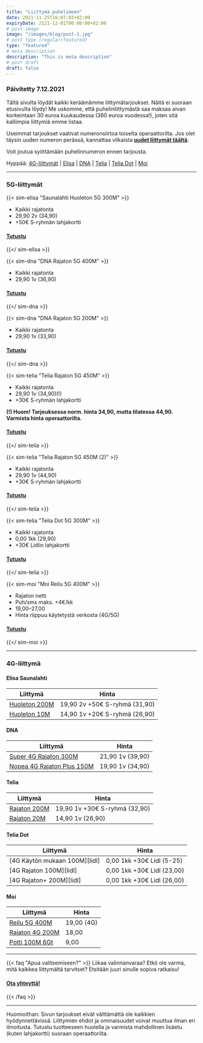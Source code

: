 ```yaml
---
title: "Liittymä puhelimeen"
date: 2021-11-25T16:07:03+02:00
expiryDate: 2121-12-01T00:00:00+02:00
# post image
image: "/images/blog/post-1.jpg"
# post type (regular/featured)
type: "featured"
# meta description
description: "This is meta description"
# post draft
draft: false
---
```


### Päivitetty 7.12.2021

Tältä sivulta löydät kaikki keräämämme liittymätarjoukset. Näitä ei suoraan etusivulta löydy! Me uskomme, että puhelinliittymästä saa maksaa aivan korkeintaan 30 euroa kuukaudessa (360 euroa vuodessa!), joten sitä kalliimpia liittymiä emme listaa.

Useimmat tarjoukset vaativat numeronsiirtoa toiselta operaattorilta. Jos olet täysin uuden numeron perässä, kannattaa vilkaista **[uudet liittymät täältä](../uusi-liittyma)**.

Voit joutua syöttämään puhelinnumeron ennen tarjousta.

Hyppää: [4G-liittymät](#4g) | [Elisa](#4g-elisa) | [DNA](#4g-dna) | [Telia](#4g-telia) | [Telia Dot](#4g-dot) | [Moi](#4g-moi)

<hr>

<a name="5g"></a>
### 5G-liittymät

{{< sim-elisa "Saunalahti Huoleton 5G 300M" >}}
* Kaikki rajatonta
* 29,90 2v (34,90)
* +50€ S-ryhmän lahjakortti

#### [Tutustu](https://elisa.fi/kauppa/erikoistarjous)
{{</ sim-elisa >}}

{{< sim-dna "DNA Rajaton 5G 400M" >}}
* Kaikki rajatonta
* 29,90 1v (36,90)

#### [Tutustu](https://kauppa4.dna.fi/Puhelinliittym%C3%A4t/Kiinte%C3%A4-hinta,-rajaton-k%C3%A4ytt%C3%B6/DNA-Rajaton-5G-400M/p/MCAMP-G4-QVS000014)
{{</ sim-dna >}}

{{< sim-dna "DNA Rajaton 5G 200M" >}}
* Kaikki rajatonta
* 29,90 1v (33,90)

#### [Tutustu](https://kauppa4.dna.fi/Puhelinliittymät/Kiinteä-hinta,-rajaton-käyttö/DNA-Rajaton-5G-200M/p/QVS000017)
{{</ sim-dna >}}

{{< sim-telia "Telia Rajaton 5G 450M" >}}
* Kaikki rajatonta
* 29,90 1v (34,90)(!)
* +30€ S-ryhmän lahjakortti

**(!) Huom! Tarjouksessa norm. hinta 34,90, mutta tilatessa 44,90. Varmista hinta operaattorilta.**

#### [Tutustu](https://www.telia.fi/kampanjat/liittymat/huippudiili)
{{</ sim-telia >}}

{{< sim-telia "Telia Rajaton 5G 450M (2)" >}}
* Kaikki rajatonta
* 29,90 1v (44,90)
* +30€ S-ryhmän lahjakortti

#### [Tutustu](https://kauppa.telia.fi/yksityisille/tuotteet/liittyma.aspx?Subscription=Voice&Plan=Rajaton5G450M&kampanja=R5G450M21103LK)
{{</ sim-telia >}}

{{< sim-telia "Telia Dot 5G 300M" >}}
* Kaikki rajatonta
* 0,00 1kk (29,90)
* +30€ Lidlin lahjakortti

#### [Tutustu](https://www.telia.fi/dot/lidlplus)
{{</ sim-telia >}}

{{< sim-moi "Moi Reilu 5G 400M" >}}
* Rajaton netti
* Puh/sms maks. +4€/kk
* 19,00–27,00
* Hinta riippuu käytetystä verkosta (4G/5G)

#### [Tutustu](https://www.moi.fi/5g)
{{</ sim-moi >}}

<hr>

<a name="4g"></a>
### 4G-liittymä

<a name="4g-elisa"></a>
#### Elisa Saunalahti

Liittymä             |Hinta
---------------------|-----------------------------
[Huoleton 200M][enum]|19,90 2v +50€ S-ryhmä (31,90)
[Huoleton 10M][enum] |14,90 1v +20€ S-ryhmä (26,90)

[enum]: https://elisa.fi/kauppa/erikoistarjous

<a name="4g-dna"></a>
#### DNA

Liittymä                    |Hinta
----------------------------|----------------
[Super 4G Rajaton 300M]     |21,90 1v (39,90)
[Nopea 4G Rajaton Plus 150M]|19,90 1v (34,90)

[Super 4G Rajaton 300M]: https://kauppa4.dna.fi/Puhelinliittym%C3%A4t/Kiinte%C3%A4-hinta,-rajaton-k%C3%A4ytt%C3%B6/DNA-Super-4G-Rajaton/p/MCAMP-PL-QVS000005
[Nopea 4G Rajaton Plus 150M]: https://kauppa4.dna.fi/Puhelinliittym%C3%A4t/Kiinte%C3%A4-hinta,-rajaton-k%C3%A4ytt%C3%B6/DNA-Nopea-4G-Rajaton-Plus-/p/MCAMP-QVS000012

[dnum]: https://www.dna.fi/sinunhintasi

<a name="4g-telia"></a>
#### Telia

Liittymä      |Hinta
--------------|-----------------------------
[Rajaton 200M]|19,90 1v +30€ S-ryhmä (32,90)
[Rajaton 20M] |14,90 1v (26,90)

[Rajaton 200M]: https://kauppa.telia.fi/yksityisille/tuotteet/liittyma.aspx?Subscription=Voice&Plan=Rajaton200M&kampanja=R200M21103LK
[Rajaton 20M]: https://kauppa.telia.fi/yksityisille/tuotteet/liittyma.aspx?Subscription=Voice&Plan=Rajaton20M&kampanja=R20M21146

[tnum]: https://www.telia.fi/kampanjat/liittymat/huippudiili

<a name="4g-dot"></a>
#### Telia Dot

Liittymä                     |Hinta
-----------------------------|--------------------------------
[4G Käytön mukaan 100M][lidl]|0,00 1kk +30€ Lidl (5-25)
[4G Rajaton 100M][lidl]      |0,00 1kk +30€ Lidl (23,00)
[4G Rajaton+ 200M][lidl]     |0,00 1kk +30€ Lidl (26,00)

<a name="4g-moi"></a>
#### Moi

Liittymä              |Hinta
----------------------|----------
[Reilu 5G 400M][m5g]  |19,00 (4G)
[Rajaton 4G 200M][m4g]|18,00
[Potti 100M 6Gt][mp]  |9,00

[m5g]: https://www.moi.fi/5g
[m4g]: https://www.moi.fi/tilaa
[mp]: https://www.moi.fi/moipotti

<hr>

{{< faq "Apua valitsemiseen?" >}}
Liikaa valinnanvaraa? Etkö ole varma, mitä kaikkea liittymältä tarvitset? Etsitään juuri sinulle sopiva ratkaisu!

#### [Ota yhteyttä!](../../ota-yhteytta)
{{< /faq >}}

<hr>

Huomioithan: Sivun tarjoukset eivät välttämättä ole kaikkien hyödynnettävissä. Liittymien ehdot ja ominaisuudet voivat muuttua ilman eri ilmoitusta. Tutustu tuotteeseen huolella ja varmista mahdollinen lisäetu (kuten lahjakortti) suoraan operaattorilta.
